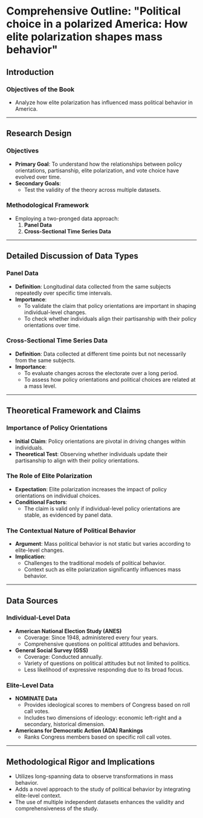 # Comprehensive Outline: "Political choice in a polarized America: How elite polarization shapes mass behavior"

## Introduction

### Objectives of the Book

- Analyze how elite polarization has influenced mass political behavior in America.

---

## Research Design

### Objectives

- **Primary Goal**: To understand how the relationships between policy orientations, partisanship, elite polarization, and vote choice have evolved over time.
- **Secondary Goals**: 
    - Test the validity of the theory across multiple datasets.

### Methodological Framework

- Employing a two-pronged data approach:
    1. **Panel Data**
    2. **Cross-Sectional Time Series Data**

---

## Detailed Discussion of Data Types

### Panel Data

- **Definition**: Longitudinal data collected from the same subjects repeatedly over specific time intervals.
- **Importance**: 
    - To validate the claim that policy orientations are important in shaping individual-level changes.
    - To check whether individuals align their partisanship with their policy orientations over time.
    
### Cross-Sectional Time Series Data

- **Definition**: Data collected at different time points but not necessarily from the same subjects.
- **Importance**:
    - To evaluate changes across the electorate over a long period.
    - To assess how policy orientations and political choices are related at a mass level.

---

## Theoretical Framework and Claims

### Importance of Policy Orientations

- **Initial Claim**: Policy orientations are pivotal in driving changes within individuals.
- **Theoretical Test**: Observing whether individuals update their partisanship to align with their policy orientations.

### The Role of Elite Polarization

- **Expectation**: Elite polarization increases the impact of policy orientations on individual choices.
- **Conditional Factors**: 
    - The claim is valid only if individual-level policy orientations are stable, as evidenced by panel data.

### The Contextual Nature of Political Behavior

- **Argument**: Mass political behavior is not static but varies according to elite-level changes.
- **Implication**: 
    - Challenges to the traditional models of political behavior.
    - Context such as elite polarization significantly influences mass behavior.

---

## Data Sources

### Individual-Level Data

- **American National Election Study (ANES)**
    - Coverage: Since 1948, administered every four years.
    - Comprehensive questions on political attitudes and behaviors.
- **General Social Survey (GSS)**
    - Coverage: Conducted annually.
    - Variety of questions on political attitudes but not limited to politics.
    - Less likelihood of expressive responding due to its broad focus.

### Elite-Level Data

- **NOMINATE Data**
    - Provides ideological scores to members of Congress based on roll call votes.
    - Includes two dimensions of ideology: economic left-right and a secondary, historical dimension.
- **Americans for Democratic Action (ADA) Rankings**
    - Ranks Congress members based on specific roll call votes.

---

## Methodological Rigor and Implications

- Utilizes long-spanning data to observe transformations in mass behavior.
- Adds a novel approach to the study of political behavior by integrating elite-level context.
- The use of multiple independent datasets enhances the validity and comprehensiveness of the study.

